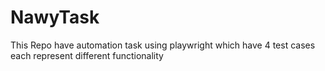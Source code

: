 # NawyTask
This Repo have automation task using playwright which have 4 test cases each represent different functionality 
